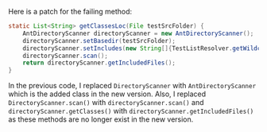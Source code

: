 Here is a patch for the failing method:
```java
static List<String> getClassesLoc(File testSrcFolder) {
    AntDirectoryScanner directoryScanner = new AntDirectoryScanner();
    directoryScanner.setBasedir(testSrcFolder);
    directoryScanner.setIncludes(new String[]{TestListResolver.getWildcard()});
    directoryScanner.scan();
    return directoryScanner.getIncludedFiles();
}
```
In the previous code, I replaced `DirectoryScanner` with `AntDirectoryScanner` which is the added class in the new version. Also, I replaced `DirectoryScanner.scan()` with `directoryScanner.scan()` and `directoryScanner.getClasses()` with `directoryScanner.getIncludedFiles()` as these methods are no longer exist in the new version.